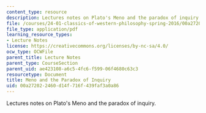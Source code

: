 ```yaml
---
content_type: resource
description: Lectures notes on Plato's Meno and the paradox of inquiry.
file: /courses/24-01-classics-of-western-philosophy-spring-2016/00a272022460d14f716f439faf3a0a86_MIT24_01S16_SES5.pdf
file_type: application/pdf
learning_resource_types:
- Lecture Notes
license: https://creativecommons.org/licenses/by-nc-sa/4.0/
ocw_type: OCWFile
parent_title: Lecture Notes
parent_type: CourseSection
parent_uid: ae423108-a6c5-4fc6-f599-06f4680c63c3
resourcetype: Document
title: Meno and the Paradox of Inquiry
uid: 00a27202-2460-d14f-716f-439faf3a0a86
---
```

Lectures notes on Plato's Meno and the paradox of inquiry.